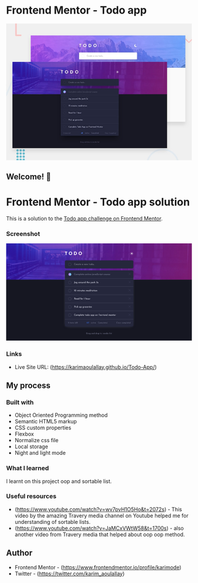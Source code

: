 # Frontend Mentor - Todo app

![Design preview for the Todo app coding challenge](./design/desktop-preview.jpg)

## Welcome! 👋

# Frontend Mentor - Todo app solution

This is a solution to the [Todo app challenge on Frontend Mentor](https://www.frontendmentor.io/challenges/todo-app-Su1_KokOW).

### Screenshot

![](./images/todo-app_project_screenshot.png)

### Links

- Live Site URL: (https://karimaoulallay.github.io/Todo-App/)

## My process

### Built with

- Object Oriented Programming method
- Semantic HTML5 markup
- CSS custom properties
- Flexbox
- Normalize css file
- Local storage
- Night and light mode

### What I learned

I learnt on this project oop and sortable list.

### Useful resources

- (https://www.youtube.com/watch?v=wv7pvH1O5Ho&t=2072s) - This video by the amazing Travery media channel on Youtube helped me for understanding of sortable lists.
- (https://www.youtube.com/watch?v=JaMCxVWtW58&t=1700s) - also another video from Travery media that helped about oop oop method.

## Author

- Frontend Mentor - (https://www.frontendmentor.io/profile/karimode)
- Twitter - (https://twitter.com/karim_aoulallay)
